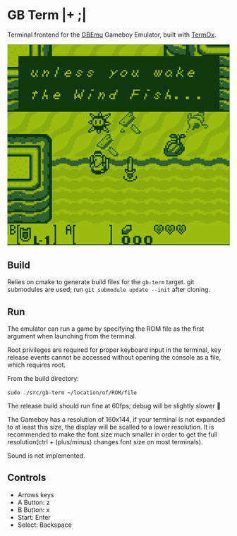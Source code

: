# GB Term |+ ;|

Terminal frontend for the [GBEmu](https://github.com/jgilchrist/gbemu) Gameboy
Emulator, built with [TermOx](https://github.com/a-n-t-h-o-n-y/TermOx).

<p align="center">
  <img src="docs/zelda.png">
</p>

## Build

Relies on cmake to generate build files for the `gb-term` target. git submodules
are used; run `git submodule update --init` after cloning.

## Run

The emulator can run a game by specifying the ROM file as the first argument
when launching from the terminal.

Root privileges are required for proper keyboard input in the terminal, key
release events cannot be accessed without opening the console as a file, which
requires root.

From the build directory:

`sudo ./src/gb-term ~/location/of/ROM/file`

The release build should run fine at 60fps; debug will be slightly slower 🐌

The Gameboy has a resolution of 160x144, if your terminal is not expanded to at
least this size, the display will be scalled to a lower resolution. It is
recommended to make the font size much smaller in order to get the full
resolution(ctrl + (plus/minus) changes font size on most terminals).

Sound is not implemented.

## Controls

- Arrows keys
- A Button: z
- B Button: x
- Start:    Enter
- Select:   Backspace
